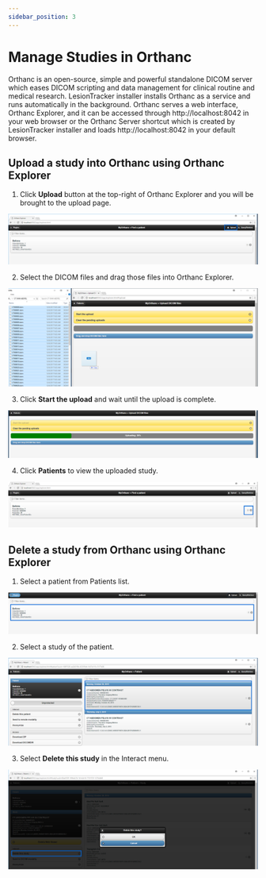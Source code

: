 ```yaml
---
sidebar_position: 3
---
```

# Manage Studies in Orthanc
Orthanc is an open-source, simple and powerful standalone DICOM server which eases DICOM scripting and data management for clinical routine and medical research. LesionTracker installer installs Orthanc as a service and runs automatically in the background. Orthanc serves a web interface, Orthanc Explorer, and it can be accessed through http://localhost:8042 in your web browser or the Orthanc Server shortcut which is created by LesionTracker installer and loads http://localhost:8042 in your default browser.

## Upload a study into Orthanc using Orthanc Explorer

1. Click **Upload** button at the top-right of Orthanc Explorer and you will be brought to the upload page.

  ![Upload](../assets/img/LesionTracker/LT_Orthanc_Upload.png)

2. Select the DICOM files and drag those files into Orthanc Explorer.

  ![Drag and Drop Studies](../assets/img/LesionTracker/LT_Orthanc_Drag_and_Drop.png)

3. Click **Start the upload** and wait until the upload is complete.

  ![Start the Upload](../assets/img/LesionTracker/LT_Orthanc_Start_Upload.png)

4. Click **Patients** to view the uploaded study.

  ![Upload Result](../assets/img/LesionTracker/LT_Orthanc_Upload_Result.png)

## Delete a study from Orthanc using Orthanc Explorer

1. Select a patient from Patients list.

  ![Select Patient](../assets/img/LesionTracker/LT_Orthanc_Delete_Select_Patient.png)

2. Select a study of the patient.

  ![Select Study](../assets/img/LesionTracker/LT_Orthanc_Delete_Select_Study.png)

3. Select **Delete this study** in the Interact menu.

  ![Delete Study](../assets/img/LesionTracker/LT_Orthanc_Delete_Study.png)
